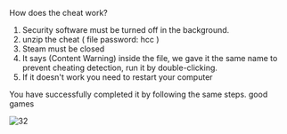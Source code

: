 How does the cheat work?

1. Security software must be turned off in the background.
2. unzip the cheat ( file password: hcc )
3. Steam must be closed
4. It says (Content Warning) inside the file, we gave it the same name to prevent cheating detection, run it by double-clicking.
5. If it doesn't work you need to restart your computer

You have successfully completed it by following the same steps. good games

![32](https://github.com/DRAGONRZZ/Content-Warning-HCC/assets/169618610/5d6fde2b-aec2-4f91-9e9c-b224c64c5087)


